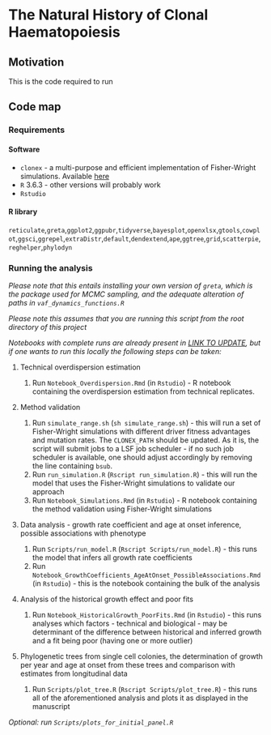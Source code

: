 # The Natural History of Clonal Haematopoiesis

## Motivation

This is the code required to run 

## Code map

### Requirements

#### Software

* `clonex` - a multi-purpose and efficient implementation of Fisher-Wright simulations. Available [here](https://github.com/josegcpa/clonex)
* `R` 3.6.3 - other versions will probably work
* `Rstudio`

#### R library

`reticulate`,`greta`,`ggplot2`,`ggpubr`,`tidyverse`,`bayesplot`,`openxlsx`,`gtools`,`cowplot`,`ggsci`,`ggrepel`,`extraDistr`,`default`,`dendextend`,`ape`,`ggtree`,`grid`,`scatterpie`,`reghelper`,`phylodyn`

### Running the analysis

*Please note that this entails installing your own version of `greta`, which is the package used for MCMC sampling, and the adequate alteration of paths in `vaf_dynamics_functions.R`*

*Please note this assumes that you are running this script from the root directory of this project*

*Notebooks with complete runs are already present in [LINK TO UPDATE](), but if one wants to run this locally the following steps can be taken:*

1. Technical overdispersion estimation
    1. Run `Notebook_Overdispersion.Rmd` (in `Rstudio`) - R notebook containing the overdispersion estimation from technical replicates.

2. Method validation
    1. Run `simulate_range.sh` (`sh simulate_range.sh`) - this will run a set of Fisher-Wright simulations with different driver fitness advantages and mutation rates. The `CLONEX_PATH` should be updated. As it is, the script will submit jobs to a LSF job scheduler - if no such job scheduler is available, one should adjust accordingly by removing the line containing `bsub`.
    2. Run `run_simulation.R` (`Rscript run_simulation.R`) - this will run the model that uses the Fisher-Wright simulations to validate our approach
    3. Run `Notebook_Simulations.Rmd` (in `Rstudio`) - R notebook containing the method validation using Fisher-Wright simulations

3. Data analysis - growth rate coefficient and age at onset inference, possible associations with phenotype
    1. Run `Scripts/run_model.R` (`Rscript Scripts/run_model.R`) - this runs the model that infers all growth rate coefficients
    2. Run `Notebook_GrowthCoefficients_AgeAtOnset_PossibleAssociations.Rmd` (in `Rstudio`) - this is the notebook containing the bulk of the analysis

4. Analysis of the historical growth effect and poor fits
    1. Run `Notebook_HistoricalGrowth_PoorFits.Rmd` (in `Rstudio`) - this runs analyses which factors - technical and biological - may be determinant of the difference between historical and inferred growth and a fit being poor (having one or more outlier)

5. Phylogenetic trees from single cell colonies, the determination of growth per year and age at onset from these trees and comparison with estimates from longitudinal data
    1. Run `Scripts/plot_tree.R` (`Rscript Scripts/plot_tree.R`) - this runs all of the aforementioned analysis and plots it as displayed in the manuscript

*Optional: run `Scripts/plots_for_initial_panel.R`*
